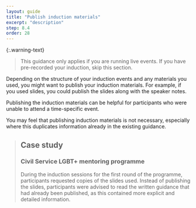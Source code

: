 ```yaml
---
layout: guide
title: "Publish induction materials"
excerpt: "description"
step: 8.4
order: 28
---
```


{:.warning-text}
> This guidance only applies if you are running live events. If you have pre-recorded your induction, skip this section.

Depending on the structure of your induction events and any materials you used, you might want to publish your induction materials. For example, if you used slides, you could publish the slides along with the speaker notes. 

Publishing the induction materials can be helpful for participants who were unable to attend a time-specific event. 

You may feel that publishing induction materials is not necessary, especially where this duplicates information already in the existing guidance.

> ## Case study
> ### Civil Service LGBT+ mentoring programme
> 
> During the induction sessions for the first round of the programme, participants requested copies of the slides used. Instead of publishing the slides, participants were advised to read the written guidance that had already been published, as this contained more explicit and detailed information.